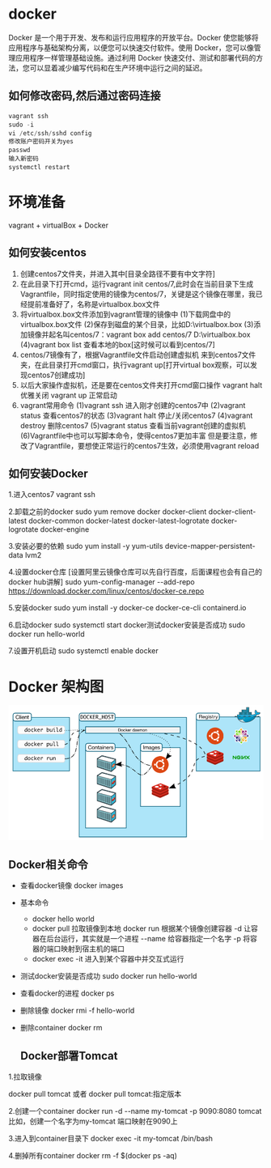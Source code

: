 # docker

Docker 是一个用于开发、发布和运行应用程序的开放平台。Docker 使您能够将应用程序与基础架构分离，以便您可以快速交付软件。使用 Docker，您可以像管理应用程序一样管理基础设施。通过利用 Docker 快速交付、测试和部署代码的方法，您可以显着减少编写代码和在生产环境中运行之间的延迟。

## 如何修改密码,然后通过密码连接

```java
vagrant ssh
sudo -i
vi /etc/ssh/sshd config
修改账户密码开关为yes
passwd
输入新密码
systemctl restart
```

# 环境准备

vagrant + virtualBox + Docker

## 如何安装centos

1. 创建centos7文件夹，并进入其中[目录全路径不要有中文字符]
2. 在此目录下打开cmd，运行vagrant init centos/7,此时会在当前目录下生成Vagrantfile，同时指定使用的镜像为centos/7，关键是这个镜像在哪里，我已经提前准备好了，名称是virtualbox.box文件
3. 将virtualbox.box文件添加到vagrant管理的镜像中
   (1)下载网盘中的virtualbox.box文件
   (2)保存到磁盘的某个目录，比如D:\virtualbox.box
   (3)添加镜像并起名叫centos/7：vagrant box add centos/7 D:\virtualbox.box
   (4)vagrant box list  查看本地的box[这时候可以看到centos/7]
4. centos/7镜像有了，根据Vagrantfile文件启动创建虚拟机
   来到centos7文件夹，在此目录打开cmd窗口，执行vagrant up[打开virtual box观察，可以发现centos7创建成功]
5. 以后大家操作虚拟机，还是要在centos文件夹打开cmd窗口操作
   vagrant halt   优雅关闭
   vagrant up     正常启动
6. vagrant常用命令
   (1)vagrant ssh 进入刚才创建的centos7中
   (2)vagrant status 查看centos7的状态 (3)vagrant halt
   停止/关闭centos7
   (4)vagrant destroy
   删除centos7
   (5)vagrant status
   查看当前vagrant创建的虚拟机
   (6)Vagrantfile中也可以写脚本命令，使得centos7更加丰富
   但是要注意，修改了Vagrantfile，要想使正常运行的centos7生效，必须使用vagrant reload

## 如何安装Docker

1.进入centos7
vagrant ssh

2.卸载之前的docker
sudo yum remove docker
docker-client
docker-client-latest
docker-common
docker-latest
docker-latest-logrotate
docker-logrotate
docker-engine

3.安装必要的依赖
sudo yum install -y yum-utils
device-mapper-persistent-data
lvm2

4.设置docker仓库  [设置阿里云镜像仓库可以先自行百度，后面课程也会有自己的docker hub讲解]
sudo yum-config-manager
--add-repo
https://download.docker.com/linux/centos/docker-ce.repo

5.安装docker
sudo yum install -y docker-ce docker-ce-cli containerd.io

6.启动docker
sudo systemctl start docker测试docker安装是否成功
sudo docker run hello-world

7.设置开机启动
sudo systemctl enable docker

# Docker 架构图

![image.png](./assets/image.png)

## Docker相关命令

- 查看docker镜像
  docker images
- 基本命令

  - docker hello world
  - docker pull        拉取镜像到本地
    docker run         根据某个镜像创建容器
    -d                 让容器在后台运行，其实就是一个进程
    --name             给容器指定一个名字
    -p                 将容器的端口映射到宿主机的端口
  - docker exec -it    进入到某个容器中并交互式运行
- 测试docker安装是否成功
  sudo docker run hello-world
- 查看docker的进程
  docker ps
- 删除镜像
  docker rmi -f hello-world
- 删除container
  docker rm

  ## Docker部署Tomcat

1.拉取镜像

docker pull tomcat
或者 docker pull tomcat:指定版本

2.创建一个container
docker run -d --name my-tomcat -p 9090:8080  tomcat
比如，创建一个名字为my-tomcat 端口映射在9090上

3.进入到container目录下
docker exec -it  my-tomcat /bin/bash

4.删掉所有container
docker rm -f $(docker ps -aq)

